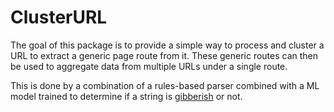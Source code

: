 # ClusterURL

The goal of this package is to provide a simple way to process and cluster a URL to extract a generic page route from it. These generic routes can then be used to aggregate data from multiple URLs under a single route.

This is done by a combination of a rules-based parser combined with a ML model trained to determine if a string is [gibberish](https://www.merriam-webster.com/dictionary/gibberish) or not.